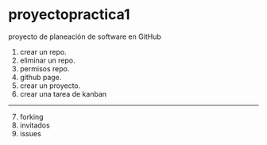 # proyectopractica1
proyecto de planeación de software en GitHub

1. crear un repo.
2. eliminar un repo.
3. permisos repo.
4. github page.
5. crear un proyecto.
6. crear una tarea de kanban
----------
7. forking
8. invitados
9. issues
